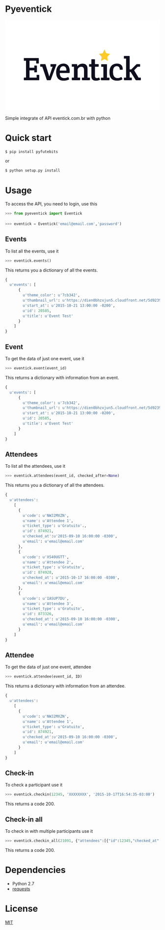 # Pyeventick

![Logo](logo.png)

Simple integrate of API eventick.com.br with python

# Quick start

```bash
$ pip install pyfutebits
```
or

```bash
$ python setup.py install
```
# Usage

To access the API, you need to login, use this

```python
>>> from pyeventick import Eventick

>>> eventick = Eventick('email@email.com','password')
```

## Events
To list all the events, use it
```python
>>> eventick.events()
```
This returns you a dictionary of all the events.

```python
{
  u'events': [
      {
        u'theme_color': u'7cb342',
        u'thumbnail_url': u'https://dien0bhzxjun5.cloudfront.net/5d9239c5-8a54-482a-86e8-e4dab34c43c8/logo.crop_656x242_0,53.scale_crop_357x107.jpg',
        u'start_at': u'2015-10-21 13:00:00 -0200',
        u'id': 20585,
        u'title': u'Event Test'
      }
    ]
}
```
## Event

To get the data of just one event, use it
```python
>>> eventick.event(event_id)
```
This returns a dictionary with information from an event.
```python
{
  u'events': [
      {
        u'theme_color': u'7cb342',
        u'thumbnail_url': u'https://dien0bhzxjun5.cloudfront.net/5d9239c5-8a54-482a-86e8-e4dab34c43c8/logo.crop_656x242_0,53.scale_crop_357x107.jpg',
        u'start_at': u'2015-10-21 13:00:00 -0200',
        u'id': 20585,
        u'title': u'Event Test'
      }
    ]
}
```
## Attendees
To list all the attendees, use it
```python
>>> eventick.attendees(event_id, checked_after=None)
```
This returns you a dictionary of all the attendees.

```python
{
  u'attendees':
    [
      {
        u'code': u'NWJ2MXZN',
        u'name': u'Attendee 1',
        u'ticket_type': u'Gratuito'.,
        u'id': 874921,
        u'checked_at':u'2015-09-10 16:00:00 -0300',
        u'email': u'email@email.com'
      },
      {
        u'code': u'XS40UGTT',
        u'name': u'Attendee 2',
        u'ticket_type': u'Gratuito',
        u'id': 874928,
        u'checked_at': u'2015-10-17 16:00:00 -0300',
        u'email': u'email@email.com'
      },
      {
        u'code': u'IASUP7DU',
        u'name': u'Attendee 3',
        u'ticket_type': u'Gratuito',
        u'id': 873326,
        u'checked_at': u'2015-09-10 16:00:00 -0300',
        u'email': u'email@email.com'
      }
    ]
}
```

## Attendee

To get the data of just one event, attendee

```python
>>> eventick.attendee(event_id, ID)
```
This returns a dictionary with information from an attendee.

```python
{
  u'attendees':
    [
      {
        u'code': u'NWJ2MXZN',
        u'name': u'Attendee 1',
        u'ticket_type': u'Gratuito',
        u'id': 874921,
        u'checked_at':u'2015-09-10 16:00:00 -0300',
        u'email': u'email@email.com'
      }
    ]
}
```
## Check-in
To check a participant use it
```python
>>> eventick.checkin(12345, 'XXXXXXXX', '2015-10-17T16:54:35-03:00')
```
This returns a code 200.

## Check-in all
To check in with multiple participants use it
```python
>>> eventick.checkin_all(21091, {"attendees":[{"id":12345,"checked_at":"2015-10-17T16:54:35-03:00"}, {"id":67890,"checked_at":"2015-10-17T16:54:35-03:00"}]})
```
This returns a code 200.

# Dependencies
- Python 2.7
- [requests](http://docs.python-requests.org/en/latest/)

# License
[MIT](http://en.wikipedia.org/wiki/MIT_License)
